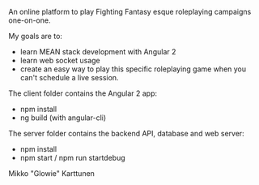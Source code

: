 An online platform to play Fighting Fantasy esque roleplaying campaigns one-on-one.

My goals are to:

* learn MEAN stack development with Angular 2
* learn web socket usage
* create an easy way to play this specific roleplaying game when you can't schedule a live session.

The client folder contains the Angular 2 app:

* npm install
* ng build (with angular-cli)

The server folder contains the backend API, database and web server:

* npm install
* npm start / npm run startdebug


Mikko "Glowie" Karttunen
